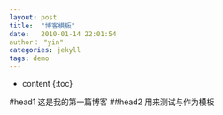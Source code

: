 ```yaml
---
layout: post
title:  "博客模板"
date:   2010-01-14 22:01:54
author： "yin"
categories: jekyll
tags: demo
---
```


* content
{:toc}


#head1
这是我的第一篇博客
##head2
用来测试与作为模板
















